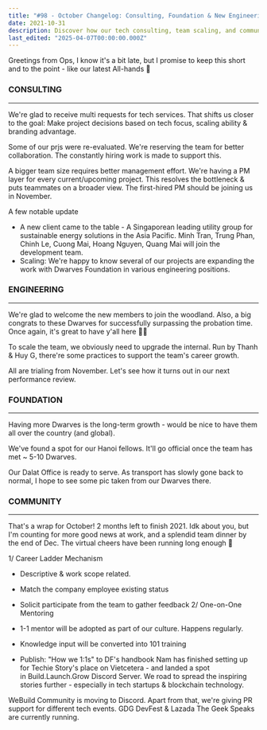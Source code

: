 ```yaml
---
title: "#98 - October Changelog: Consulting, Foundation & New Engineering Setup"
date: 2021-10-31
description: Discover how our tech consulting, team scaling, and community efforts are driving growth with new projects, enhanced management, and expanded engineering teams.
last_edited: "2025-04-07T00:00:00.000Z"
---
```


Greetings from Ops, I know it's a bit late, but I promise to keep this short and to the point - like our latest All-hands 🌿

### CONSULTING

---

We're glad to receive multi requests for tech services. That shifts us closer to the goal: Make project decisions based on tech focus, scaling ability & branding advantage.

Some of our prjs were re-evaluated. We're reserving the team for better collaboration. The constantly hiring work is made to support this.

A bigger team size requires better management effort. We're having a PM layer for every current/upcoming project. This resolves the bottleneck & puts teammates on a broader view. The first-hired PM should be joining us in November.

A few notable update

- A new client came to the table - A Singaporean leading utility group for sustainable energy solutions in the Asia Pacific. Minh Tran, Trung Phan, Chinh Le, Cuong Mai, Hoang Nguyen, Quang Mai will join the development team.
- Scaling: We're happy to know several of our projects are expanding the work with Dwarves Foundation in various engineering positions.

### ENGINEERING

---

We're glad to welcome the new members to join the woodland. Also, a big congrats to these Dwarves for successfully surpassing the probation time. Once again, it's great to have y'all here 🤜🤛

To scale the team, we obviously need to upgrade the internal. Run by Thanh & Huy G, there're some practices to support the team's career growth.

All are trialing from November. Let's see how it turns out in our next performance review.

### FOUNDATION

---

Having more Dwarves is the long-term growth - would be nice to have them all over the country (and global).

We've found a spot for our Hanoi fellows. It'll go official once the team has met ~ 5-10 Dwarves.

Our Dalat Office is ready to serve. As transport has slowly gone back to normal, I hope to see some pic taken from our Dwarves there.

### COMMUNITY

---

That's a wrap for October! 2 months left to finish 2021. Idk about you, but I'm counting for more good news at work, and a splendid team dinner by the end of Dec. The virtual cheers have been running long enough 🍻

1/ Career Ladder Mechanism

- Descriptive & work scope related.
- Match the company employee existing status
- Solicit participate from the team to gather feedback
  2/ One-on-One Mentoring

- 1-1 mentor will be adopted as part of our culture. Happens regularly.
- Knowledge input will be converted into 101 training
- Publish: "How we 1:1s" to DF's handbook
  Nam has finished setting up for Techie Story's place on Vietcetera - and landed a spot in Build.Launch.Grow Discord Server. We road to spread the inspiring stories further - especially in tech startups & blockchain technology.

WeBuild Community is moving to Discord. Apart from that, we're giving PR support for different tech events. GDG DevFest & Lazada The Geek Speaks are currently running.
